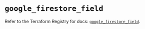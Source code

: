 # `google_firestore_field`

Refer to the Terraform Registry for docs: [`google_firestore_field`](https://registry.terraform.io/providers/hashicorp/google-beta/6.9.0/docs/resources/google_firestore_field).
